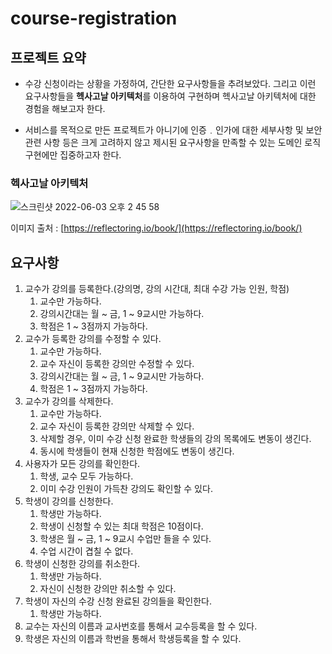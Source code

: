 # course-registration

## 프로젝트 요약

- 수강 신청이라는 상황을 가정하여, 간단한 요구사항들을 추려보았다. 그리고 이런 요구사항들을 **헥사고날 아키텍처**를 이용하여 구현하며 헥사고날 아키텍처에 대한 경험을 해보고자 한다.

- 서비스를 목적으로 만든 프로젝트가 아니기에 인증﹒인가에 대한 세부사항 및 보안 관련 사항 등은 크게 고려하지 않고 제시된 요구사항을 만족할 수 있는 도메인 로직 구현에만 집중하고자 한다.

### 헥사고날 아키텍처

![스크린샷 2022-06-03 오후 2 45 58](https://user-images.githubusercontent.com/33858991/171874613-32d79184-3146-4c25-bdb0-21761e47c8a9.png)

이미지 출처 : [https://reflectoring.io/book/](https://reflectoring.io/book/)

## 요구사항

1. 교수가 강의를 등록한다.(강의명, 강의 시간대, 최대 수강 가능 인원, 학점)
    1. 교수만 가능하다.
    2. 강의시간대는 월 ~ 금, 1 ~ 9교시만 가능하다.
    3. 학점은 1 ~ 3점까지 가능하다.
2. 교수가 등록한 강의를 수정할 수 있다.
    1. 교수만 가능하다.
    2. 교수 자신이 등록한 강의만 수정할 수 있다.
    3. 강의시간대는 월 ~ 금, 1 ~ 9교시만 가능하다.
    4. 학점은 1 ~ 3점까지 가능하다.
3. 교수가 강의를 삭제한다.
    1. 교수만 가능하다.
    2. 교수 자신이 등록한 강의만 삭제할 수 있다.
    3. 삭제할 경우, 이미 수강 신청 완료한 학생들의 강의 목록에도 변동이 생긴다.
    4. 동시에 학생들이 현재 신청한 학점에도 변동이 생긴다.
4. 사용자가 모든 강의를 확인한다.
    1. 학생, 교수 모두 가능하다.
    2. 이미 수강 인원이 가득찬 강의도 확인할 수 있다.
5. 학생이 강의를 신청한다.
    1. 학생만 가능하다.
    2. 학생이 신청할 수 있는 최대 학점은 10점이다.
    3. 학생은 월 ~ 금, 1 ~ 9교시 수업만 들을  수 있다.
    4. 수업 시간이 겹칠 수 없다.
6. 학생이 신청한 강의를 취소한다.
    1. 학생만 가능하다.
    2. 자신이 신청한 강의만 취소할 수 있다.
7. 학생이 자신의 수강 신청 완료된 강의들을 확인한다.
    1. 학생만 가능하다.
8. 교수는 자신의 이름과 교사번호를 통해서 교수등록을 할 수 있다.
9. 학생은 자신의 이름과 학번을 통해서 학생등록을 할 수 있다.
